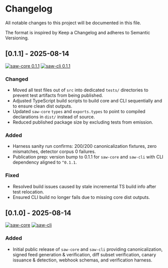 # Changelog

All notable changes to this project will be documented in this file.

The format is inspired by Keep a Changelog and adheres to Semantic Versioning.

## [0.1.1] - 2025-08-14  
[![saw-core 0.1.1](https://img.shields.io/npm/v/saw-core.svg?label=saw-core)](https://www.npmjs.com/package/saw-core) [![saw-cli 0.1.1](https://img.shields.io/npm/v/saw-cli.svg?label=saw-cli)](https://www.npmjs.com/package/saw-cli)
### Changed
- Moved all test files out of `src` into dedicated `tests/` directories to prevent test artifacts from being published.
- Adjusted TypeScript build scripts to build core and CLI sequentially and to ensure clean dist outputs.
- Updated `saw-core` `types` and `exports.types` to point to compiled declarations in `dist/` instead of source.
- Reduced published package size by excluding tests from emission.

### Added
- Harness sanity run confirms: 200/200 canonicalization fixtures, zero mismatches, detector corpus 0 failures.
- Publication prep: version bump to 0.1.1 for `saw-core` and `saw-cli` with CLI dependency aligned to `^0.1.1`.

### Fixed
- Resolved build issues caused by stale incremental TS build info after test relocation.
- Ensured CLI build no longer fails due to missing core dist outputs.

## [0.1.0] - 2025-08-14  
[![saw-core](https://img.shields.io/npm/v/saw-core.svg?label=saw-core)](https://www.npmjs.com/package/saw-core) [![saw-cli](https://img.shields.io/npm/v/saw-cli.svg?label=saw-cli)](https://www.npmjs.com/package/saw-cli)
### Added
- Initial public release of `saw-core` and `saw-cli` providing canonicalization, signed feed generation & verification, diff subset verification, canary issuance & detection, webhook schemas, and verification harness.

